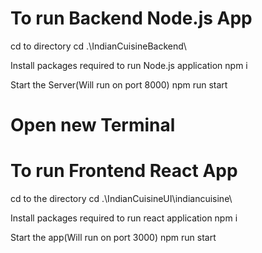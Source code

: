# To run Backend Node.js App

cd to directory
cd .\IndianCuisineBackend\

Install packages required to run Node.js application
npm i 

Start the Server(Will run on port 8000)
npm run start

# Open new Terminal

# To run Frontend React App

cd to the directory
cd .\IndianCuisineUI\indiancuisine\    

Install packages required to run react application
npm i 

Start the app(Will run on port 3000)
npm run start





